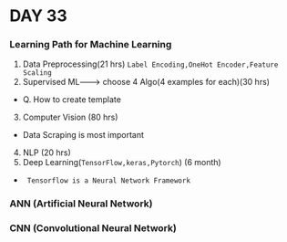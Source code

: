 # DAY 33
### Learning Path for Machine Learning
1. Data Preprocessing(21 hrs)   ``Label Encoding,OneHot Encoder,Feature Scaling``
2. Supervised ML---> choose  4 Algo(4 examples for each)(30 hrs)
* Q. How to create template
3. Computer Vision (80 hrs)
* Data Scraping is most important
4.  NLP  (20 hrs)
5. Deep Learning(``TensorFlow,keras,Pytorch``)  (6 month)
* `` Tensorflow is a Neural Network Framework``
### ANN (Artificial Neural Network)
### CNN (Convolutional Neural Network)


